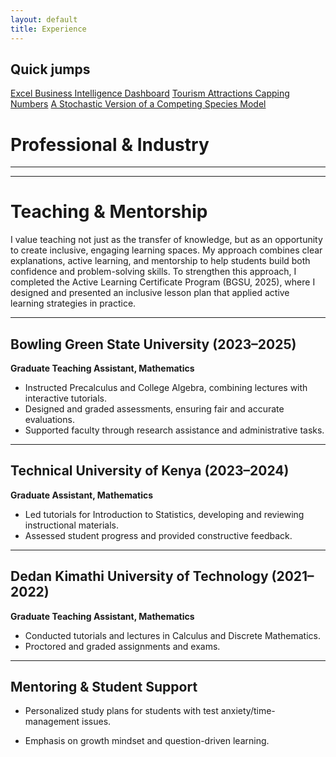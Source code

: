 ```yaml
---
layout: default
title: Experience
---
```



<div class="page-shell">
  <aside class="sidebar">
    <h2>Quick jumps</h2>
    <a href="#excel-bi-dashboard-2025">Excel Business Intelligence Dashboard</a>
    <a href="#tourism-attractions-capping-numbers">Tourism Attractions Capping Numbers</a>
    <a href="#a-stochastic-version-of-a-competing-species-model">A Stochastic Version of a Competing Species Model</a>
  </aside>

  <div class="content" markdown="1">

# Professional & Industry



---
---

# Teaching & Mentorship  

I value teaching not just as the transfer of knowledge, but as an opportunity to create inclusive, engaging learning spaces. My approach combines clear explanations, active learning, and mentorship to help students build both confidence and problem-solving skills. To strengthen this approach, I completed the Active Learning Certificate Program (BGSU, 2025), where I designed and presented an inclusive lesson plan that applied active learning strategies in practice.

---

## Bowling Green State University (2023–2025)  
**Graduate Teaching Assistant, Mathematics**  
- Instructed Precalculus and College Algebra, combining lectures with interactive tutorials.  
- Designed and graded assessments, ensuring fair and accurate evaluations.  
- Supported faculty through research assistance and administrative tasks.  

---

## Technical University of Kenya (2023–2024)  
**Graduate Assistant, Mathematics** 
- Led tutorials for Introduction to Statistics, developing and reviewing instructional materials.  
- Assessed student progress and provided constructive feedback.  

---

## Dedan Kimathi University of Technology (2021–2022)  
**Graduate Teaching Assistant, Mathematics**  
- Conducted tutorials and lectures in Calculus and Discrete Mathematics.  
- Proctored and graded assignments and exams.  

---

## Mentoring & Student Support
- Personalized study plans for students with test anxiety/time-management issues.  
- Emphasis on growth mindset and question-driven learning.

    
  </div>
</div>
